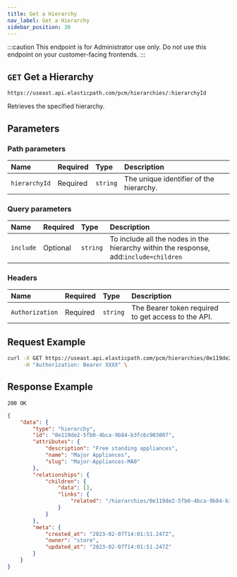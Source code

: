 ```yaml
---
title: Get a Hierarchy
nav_label: Get a Hierarchy
sidebar_position: 30
---
```


:::caution
This endpoint is for Administrator use only. Do not use this endpoint on your customer-facing frontends.
:::

## `GET` Get a Hierarchy

```http
https://useast.api.elasticpath.com/pcm/hierarchies/:hierarchyId
```

Retrieves the specified hierarchy.

## Parameters

### Path parameters

| Name | Required | Type | Description |
| :--- | :--- | :--- | :--- |
| `hierarchyId` | Required | `string` | The unique identifier of the hierarchy. |

### Query parameters

| Name | Required | Type | Description |
| :--- | :--- | :--- | :--- |
| `include` | Optional | `string` | To include all the nodes in the hierarchy within the response, add:`include=children` |

### Headers

| Name | Required | Type | Description |
| :--- | :--- | :--- | :--- |
| `Authorization` | Required | `string` | The Bearer token required to get access to the API. |

## Request Example

```bash
curl -X GET https://useast.api.elasticpath.com/pcm/hierarchies/0e119de2-5fb0-4bca-9b84-b3fc6c903007 \
     -H "Authorization: Bearer XXXX" \
```

## Response Example

`200 OK`

```json
{
    "data": {
        "type": "hierarchy",
        "id": "0e119de2-5fb0-4bca-9b84-b3fc6c903007",
        "attributes": {
            "description": "Free standing appliances",
            "name": "Major Appliances",
            "slug": "Major-Appliances-MA0"
        },
        "relationships": {
            "children": {
                "data": [],
                "links": {
                    "related": "/hierarchies/0e119de2-5fb0-4bca-9b84-b3fc6c903007/children"
                }
            }
        },
        "meta": {
            "created_at": "2023-02-07T14:01:51.247Z",
            "owner": "store",
            "updated_at": "2023-02-07T14:01:51.247Z"
        }
    }
}
```
